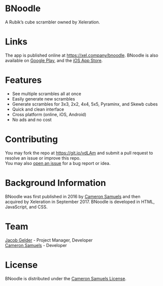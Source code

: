 # BNoodle
A Rubik’s cube scrambler owned by Xeleration.
# Links
The app is published online at <https://xel.company/bnoodle>.
BNoodle is also available on [Google Play](https://goo.gl/MrZtxZ), and the [iOS App Store](https://goo.gl/BEZzCy).
# Features
- See multiple scrambles all at once
- Easily generate new scrambles
- Generate scrambles for 3x3, 2x2, 4x4, 5x5, Pyraminx, and Skewb cubes
- Quick and clean interface
- Cross platform (online, iOS, Android)
- No ads and no cost
# Contributing
You may fork the repo at <https://git.io/vdLAm> and submit a pull request to resolve an issue or improve this repo.
<br>You may also [open an issue](https://git.io/vdIgI) for a bug report or idea.
# Background Information
BNoodle was first published in 2016 by [Cameron Samuels](https://cameronsamuels.com) and then acquired by Xeleration in September 2017.
BNoodle is developed in HTML, JavaScript, and CSS.
# Team
[Jacob Gelder](https://git.io/vdIz2) - Project Manager, Developer
<br>[Cameron Samuels](https://cameronsamuels.com) - Developer
# License
BNoodle is distributed under the [Cameron Samuels License](LICENSE).
